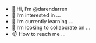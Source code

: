 - 👋 Hi, I’m @darendarren
- 👀 I’m interested in ...
- 🌱 I’m currently learning ...
- 💞️ I’m looking to collaborate on ...
- 📫 How to reach me ...

<!---
darendarren/darendarren is a ✨ special ✨ repository because its `README.md` (this file) appears on your GitHub profile.
You can click the Preview link to take a look at your changes.
--->
